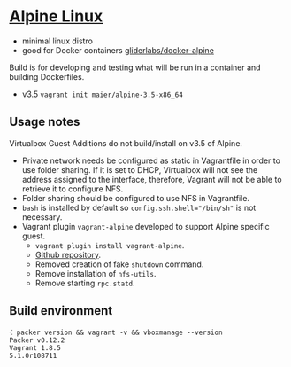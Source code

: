 # [Alpine Linux](http://alpinelinux.org)

* minimal linux distro
* good for Docker containers [gliderlabs/docker-alpine](https://github.com/gliderlabs/docker-alpine)

Build is for developing and testing what will be run in a container and building Dockerfiles.

* v3.5 `vagrant init maier/alpine-3.5-x86_64`

## Usage notes

Virtualbox Guest Additions do not build/install on v3.5 of Alpine.

* Private network needs be configured as static in Vagrantfile in order to use
  folder sharing. If it is set to DHCP, Virtualbox will not see the address
  assigned to the interface, therefore, Vagrant will not be able to retrieve it
  to configure NFS.
* Folder sharing should be configured to use NFS in Vagrantfile.
* `bash` is installed by default so `config.ssh.shell="/bin/sh"` is not necessary.
* Vagrant plugin `vagrant-alpine` developed to support Alpine specific guest.
   * `vagrant plugin install vagrant-alpine`.
   * [Github repository](https://github.com/maier/vagrant-alpine/).
   * Removed creation of fake `shutdown` command.
   * Remove installation of `nfs-utils`.
   * Remove starting `rpc.statd`.


## Build environment

```shell
⁖ packer version && vagrant -v && vboxmanage --version
Packer v0.12.2
Vagrant 1.8.5
5.1.0r108711
```
